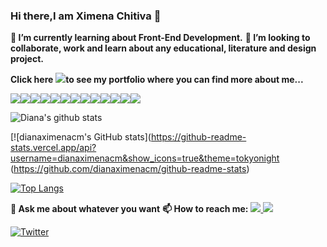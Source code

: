 ### Hi there,I am Ximena Chitiva  👋

**🌱 I’m currently learning about Front-End Development.**
**🎨 I’m looking to collaborate, work and learn about any educational, literature and design project.**

**Click here** [<img src="https://img.icons8.com/nolan/64/moleskine.png"/>](https://dianaximenacm.github.io/Portfolio/)**to see my portfolio where you can find more about me...**

<img src="https://img.icons8.com/color/48/000000/html-5.png"/><img src="https://img.icons8.com/color/48/000000/css3.png"/><img src="https://img.icons8.com/color/48/000000/sass.png"/><img src="https://img.icons8.com/color/48/000000/bootstrap.png"/><img src="https://img.icons8.com/windows/32/000000/figma.png"/><img src="https://img.icons8.com/color/48/000000/media-queries.png"/><img src="https://img.icons8.com/color/48/000000/javascript.png"/><img src="https://img.icons8.com/ios-filled/50/000000/jquery.png"/><img src="https://img.icons8.com/windows/32/000000/npm.png"/><img src="https://img.icons8.com/color/48/000000/angularjs.png"/><img src="https://img.icons8.com/color/48/000000/git.png"/><img src="https://img.icons8.com/color/48/000000/github-2.png"/><img src="https://img.icons8.com/material/48/000000/heroku.png"/>

![Diana's github stats](https://github-readme-stats.vercel.app/api?username=dianaximenacm&show_icons=true&theme=tokyonight)

[![dianaximenacm's GitHub stats](https://github-readme-stats.vercel.app/api?username=dianaximenacm&show_icons=true&theme=tokyonight (https://github.com/dianaximenacm/github-readme-stats)


[![Top Langs](https://github-readme-stats.vercel.app/api/top-langs/?username=dianaximenacm&layout=compact&theme=tokyonight)](https://github.com/anuraghazra/github-readme-stats)


**💬 Ask me about whatever you want**
**📫 How to reach me:**
[<img src="https://img.icons8.com/color/48/000000/linkedin.png"/> ](https://www.linkedin.com/in/dianximenacm/ )
[<img src="https://img.icons8.com/color/48/000000/codepen.png"/>](https://codepen.io/dianaximenacm)

[![Twitter](https://img.shields.io/twitter/url/https/twitter.com/dianaximenacm.svg?style=social&label=Follow_Dianaximenacm)](https://twitter.com/dianaximenacm)
<!--
**dianaximenacm/Dianaximenacm** is a ✨ _special_ ✨ repository because its `README.md` (this file) appears on your GitHub profile.


